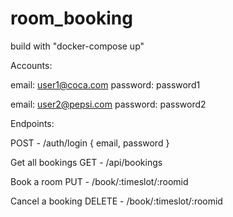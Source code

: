 # room_booking

build with "docker-compose up"

Accounts:

email: user1@coca.com
password: password1

email: user2@pepsi.com
password: password2


Endpoints:

POST - /auth/login
{
email,
password
}

Get all bookings
GET - /api/bookings

Book a room
PUT - /book/:timeslot/:roomid

Cancel a booking
DELETE - /book/:timeslot/:roomid


